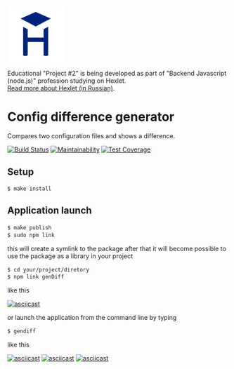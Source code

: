 ##
[![Hexlet Ltd. logo](https://raw.githubusercontent.com/Hexlet/hexletguides.github.io/master/images/hexlet_logo128.png)](https://ru.hexlet.io/pages/about?utm_source=github&utm_medium=link&utm_campaign=nodejs-package)

Educational "Project #2" is being developed as part of "Backend Javascript (node.js)" profession studying on Hexlet.  
[Read more about Hexlet (in Russian)](https://ru.hexlet.io/pages/about?utm_source=github&utm_medium=link&utm_campaign=nodejs-package).
##

# Config difference generator
Compares two configuration files and shows a difference.

[![Build Status](https://img.shields.io/endpoint.svg?url=https%3A%2F%2Factions-badge.atrox.dev%2Fushachev%2Fbackend-project-lvl2%2Fbadge%3Fref%3Dmaster&style=flat)](https://actions-badge.atrox.dev/ushachev/backend-project-lvl2/goto?ref=master)
[![Maintainability](https://api.codeclimate.com/v1/badges/cf8e444c79a3b4fee878/maintainability)](https://codeclimate.com/github/ushachev/backend-project-lvl2/maintainability)
[![Test Coverage](https://api.codeclimate.com/v1/badges/cf8e444c79a3b4fee878/test_coverage)](https://codeclimate.com/github/ushachev/backend-project-lvl2/test_coverage)

## Setup

```sh
$ make install
```

## Application launch

```sh
$ make publish
$ sudo npm link
```
this will create a symlink to the package after that it will become possible to use the package as a library in your project

```sh
$ cd your/project/diretory
$ npm link genDiff
```
like this

[![asciicast](https://asciinema.org/a/SeHXXvH4yzyDE57RRSH8OjzJA.svg)](https://asciinema.org/a/SeHXXvH4yzyDE57RRSH8OjzJA)

or launch the application from the command line by typing

```sh
$ gendiff
```
like this

[![asciicast](https://asciinema.org/a/PMofhfyqQVimjjeGh5ouPLnPo.svg)](https://asciinema.org/a/PMofhfyqQVimjjeGh5ouPLnPo)
[![asciicast](https://asciinema.org/a/wUNqYX5xmN5tAw50xDzkGyADu.svg)](https://asciinema.org/a/wUNqYX5xmN5tAw50xDzkGyADu)
[![asciicast](https://asciinema.org/a/2rq9oYXEcJVbffvkmlEzzWboV.svg)](https://asciinema.org/a/2rq9oYXEcJVbffvkmlEzzWboV)
